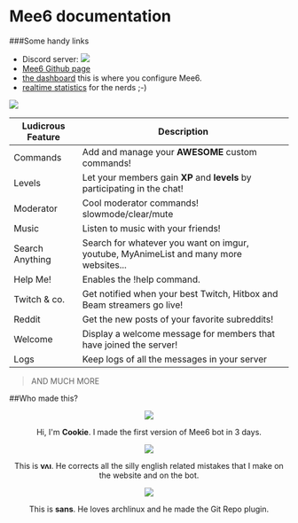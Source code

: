 # Mee6 documentation

###Some handy links

* Discord server: [<img src="https://discordapp.com/api/servers/159962941502783488/widget.png?style=banner5">](https://discord.gg/0tOgeGSG9kV0jasj)
* [Mee6 Github page](https://github.com/cookkkie/mee6)
* [the dashboard](http://mee6.xyz/servers) this is where you configure Mee6.
* [realtime statistics](http://stats.mee6.xyz) for the nerds ;-)

<img src="https://github.com/SilBoydens/Mee6-documentation/blob/master/docs/pics/cggk7y9%5B1%5D.png?raw=true">

|Ludicrous Feature|Description|
|-------|-----------|
|Commands|Add and manage your **AWESOME** custom commands!|
|Levels|Let your members gain **XP** and **levels** by participating in the chat!|
|Moderator|Cool moderator commands! slowmode/clear/mute|
|Music|Listen to music with your friends!|
|Search Anything|Search for whatever you want on imgur, youtube, MyAnimeList and many more websites...|
|Help Me!|Enables the !help command.|
|Twitch & co.|Get notified when your best Twitch, Hitbox and Beam streamers go live!|
|Reddit|Get the new posts of your favorite subreddits!|
|Welcome|Display a welcome message for members that have joined the server!|
|Logs|Keep logs of all the messages in your server|
> AND MUCH MORE

##Who made this?

<p align="center">
<img src="https://github.com/SilBoydens/Mee6-documentation/blob/master/docs/pics/cookie.jpg?raw=true">
</p>
<p align="center">
Hi, I'm <b>Cookie</b>. I made the first version of Mee6 bot in 3 days.
</p>

<p align="center">
<img src="https://github.com/SilBoydens/Mee6-documentation/blob/master/docs/pics/vai.jpg?raw=true">
</p>
<p align="center">
This is <b>vʌı</b>. He corrects all the silly english related mistakes that I make on the website and on the bot.
</p>

<p align="center">
<img src="https://github.com/SilBoydens/Mee6-documentation/blob/master/docs/pics/sans.jpg?raw=true">
</p>

<p align="center">
This is <b>sans</b>. He loves archlinux and he made the Git Repo plugin.
</p>
